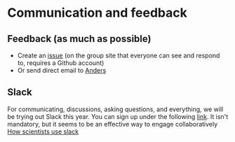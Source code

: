
# Communication and feedback
## Feedback (as much as possible)
 - Create an [issue](https://github.com/imaginglectures/Quantitative-Big-Imaging-2022/issues) (on the group site that everyone can see and respond to, requires a Github account)
 - Or send direct email to [Anders](mailto:anders.kaestner@psi.ch)

## Slack
For communicating, discussions, asking questions, and everything, we will be trying out Slack this year. You can sign up under the following [link](https://join.slack.com/t/imaginglectures/shared_invite/zt-crg9qhyb-4Bw4RSdw4D7vFmJ3N~T56w). It isn't mandatory, but it seems to be an effective way to engage collaboratively [How scientists use slack](http://www.nature.com/news/how-scientists-use-slack-1.21228)
 
